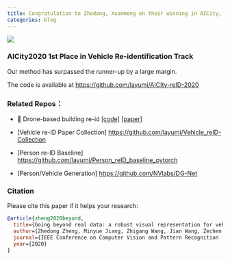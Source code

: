 ```yaml
---
title: Congratulation to Zhedong, Xuanmeng on their winning in AICity, CVPR2020
categories: blog
---
```


![](https://github.com/reler-lab/reler-lab.github.io/blob/master/images/post/aicity-winner.png)

### AICity2020 1st Place in Vehicle Re-identification Track
Our method has surpassed the runner-up by a large margin.

The code is available at https://github.com/layumi/AICIty-reID-2020


### Related Repos：

- :helicopter:  Drone-based building re-id [[code]](https://github.com/layumi/University1652-Baseline)  [[paper]](https://arxiv.org/abs/2002.12186)
 
- [Vehicle re-ID Paper Collection] https://github.com/layumi/Vehicle_reID-Collection

- [Person re-ID Baseline] https://github.com/layumi/Person_reID_baseline_pytorch

- [Person/Vehicle Generation] https://github.com/NVlabs/DG-Net

### Citation
Please cite this paper if it helps your research:
```bibtex
@article{zheng2020beyond,
  title={Going beyond real data: a robust visual representation for vehicle re-identification},
  author={Zhedong Zheng, Minyue Jiang, Zhigang Wang, Jian Wang, Zechen Bai, Xuanmeng Zhang, Xin Yu, Xiao Tan, Yi Yang, Shilei Wen, and Errui Ding},
  journal={IEEE Conference on Computer Vision and Pattern Recognition (CVPR) Workshops},
  year={2020}
}
```
